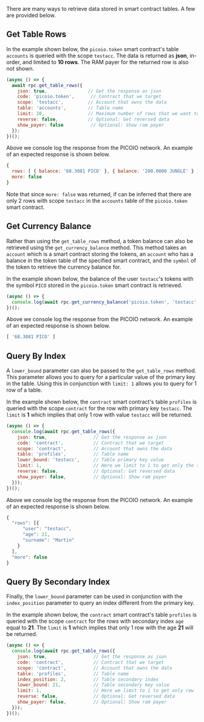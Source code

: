 There are many ways to retrieve data stored in smart contract tables.  A few are provided below.

## Get Table Rows
In the example shown below, the `picoio.token` smart contract's table `accounts` is queried with the scope `testacc`.  The data is returned as **json**, in-order, and limited to **10 rows**.  The RAM payer for the returned row is also not shown.
```javascript
(async () => {
  await rpc.get_table_rows({
    json: true,               // Get the response as json
    code: 'picoio.token',      // Contract that we target
    scope: 'testacc',         // Account that owns the data
    table: 'accounts',        // Table name
    limit: 10,                // Maximum number of rows that we want to get
    reverse: false,           // Optional: Get reversed data
    show_payer: false          // Optional: Show ram payer
  });
})();
```
Above we console log the response from the PICOIO network.  An example of an expected response is shown below.
```javascript
{
  rows: [ { balance: '68.3081 PICO' }, { balance: '200.0000 JUNGLE' } ],
  more: false
}
```
Note that since `more: false` was returned, if can be inferred that there are only 2 rows with scope `testacc` in the `accounts` table of the `picoio.token` smart contract.

## Get Currency Balance
Rather than using the `get_table_rows` method, a token balance can also be retrieved using the `get_currency_balance` method.  This method takes an `account` which is a smart contract storing the tokens, an `account` who has a balance in the token table of the specified smart contract, and the `symbol` of the token to retrieve the currency balance for.

In the example shown below, the balance of the user `testacc`'s tokens with the symbol `PICO` stored in the `picoio.token` smart contract is retrieved.
```javascript
(async () => {
  console.log(await rpc.get_currency_balance('picoio.token', 'testacc', 'PICO'));
})();
```
Above we console log the response from the PICOIO network.  An example of an expected response is shown below.
```javascript
[ '68.3081 PICO' ]
```

## Query By Index
A `lower_bound` parameter can also be passed to the `get_table_rows` method.  This parameter allows you to query for a particular value of the primary key in the table.  Using this in conjunction with `limit: 1` allows you to query for 1 row of a table.

In the example shown below, the `contract` smart contract's table `profiles` is queried with the scope `contract` for the row with primary key `testacc`.  The `limit` is **1** which implies that only 1 row with value `testacc` will be returned.
```javascript
(async () => {
  console.log(await rpc.get_table_rows({
    json: true,                 // Get the response as json
    code: 'contract',           // Contract that we target
    scope: 'contract',          // Account that owns the data
    table: 'profiles',          // Table name
    lower_bound: 'testacc',     // Table primary key value
    limit: 1,                   // Here we limit to 1 to get only the single row with primary key equal to 'testacc'
    reverse: false,             // Optional: Get reversed data
    show_payer: false,          // Optional: Show ram payer
  }));
})();
```
Above we console log the response from the PICOIO network.  An example of an expected response is shown below.
```javascript
{
  "rows": [{
      "user": "testacc",
      "age": 21,
      "surname": "Martin"
    }
  ],
  "more": false
}
```

## Query By Secondary Index
Finally, the `lower_bound` parameter can be used in conjunction with the `index_position` parameter to query an index different from the primary key.

In the example shown below, the `contract` smart contract's table `profiles` is queried with the scope `contract` for the rows with secondary index `age` equal to **21**.  The `limit` is **1** which implies that only 1 row with the age **21** will be returned.
```javascript
(async () => {
  console.log(await rpc.get_table_rows({
    json: true,                 // Get the response as json
    code: 'contract',           // Contract that we target
    scope: 'contract',          // Account that owns the data
    table: 'profiles',          // Table name
    index_position: 2,          // Table secondary index
    lower_bound: 21,            // Table secondary key value
    limit: 1,                   // Here we limit to 1 to get only row
    reverse: false,             // Optional: Get reversed data
    show_payer: false,          // Optional: Show ram payer
  }));
})();
```
